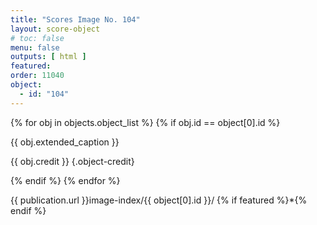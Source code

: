 ```yaml
---
title: "Scores Image No. 104"
layout: score-object
# toc: false
menu: false
outputs: [ html ]
featured: 
order: 11040
object:
  - id: "104"
---
```


{% for obj in objects.object_list %}
{% if obj.id == object[0].id %}

{{ obj.extended_caption }}

{{ obj.credit }} {.object-credit}

{% endif %}
{% endfor %}

<div class="object-credit object-url is-print-only">

{{ publication.url }}image-index/{{ object[0].id }}/ {% if featured %}*{% endif %}

</div>
